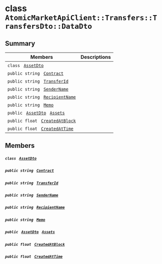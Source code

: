# class `AtomicMarketApiClient::Transfers::TransfersDto::DataDto` 

## Summary

 Members                                | Descriptions                                
----------------------------------------|---------------------------------------------
`class ` [`AssetDto`](.github/workflows/documentation/md/AtomicMarketApiClient--Transfers--TransfersDto--DataDto--AssetDto.md#class_atomic_market_api_client_1_1_transfers_1_1_transfers_dto_1_1_data_dto_1_1_asset_dto)        | 
`public string ` [`Contract`](#class_atomic_market_api_client_1_1_transfers_1_1_transfers_dto_1_1_data_dto_1a9b4baf8484b98d89513d7776a8877d0e) | 
`public string ` [`TransferId`](#class_atomic_market_api_client_1_1_transfers_1_1_transfers_dto_1_1_data_dto_1ae0356ef01297668f0e8ec4ea8fed2c71) | 
`public string ` [`SenderName`](#class_atomic_market_api_client_1_1_transfers_1_1_transfers_dto_1_1_data_dto_1a8435cbd7a4dda595164d4ff47d4f4525) | 
`public string ` [`RecipientName`](#class_atomic_market_api_client_1_1_transfers_1_1_transfers_dto_1_1_data_dto_1a4db149de8d9e2720942cc478bf9b67e2) | 
`public string ` [`Memo`](#class_atomic_market_api_client_1_1_transfers_1_1_transfers_dto_1_1_data_dto_1ae120ff01d30f40e9771e30e58f1a1d7f) | 
`public ` [`AssetDto`](.github/workflows/documentation/md/AtomicMarketApiClient--Transfers--TransfersDto--DataDto--AssetDto.md#class_atomic_market_api_client_1_1_transfers_1_1_transfers_dto_1_1_data_dto_1_1_asset_dto)` ` [`Assets`](#class_atomic_market_api_client_1_1_transfers_1_1_transfers_dto_1_1_data_dto_1af4eeb79abe4abf6489007349e93616f9) | 
`public float ` [`CreatedAtBlock`](#class_atomic_market_api_client_1_1_transfers_1_1_transfers_dto_1_1_data_dto_1a0caa720646d595f07067fcc6c44a4b2e) | 
`public float ` [`CreatedAtTime`](#class_atomic_market_api_client_1_1_transfers_1_1_transfers_dto_1_1_data_dto_1a14bdb6268c108cfc8647325d8aff2078) | 

## Members

##### `class ` [`AssetDto`](.github/workflows/documentation/md/AtomicMarketApiClient--Transfers--TransfersDto--DataDto--AssetDto.md#class_atomic_market_api_client_1_1_transfers_1_1_transfers_dto_1_1_data_dto_1_1_asset_dto) 

##### `public string ` [`Contract`](#class_atomic_market_api_client_1_1_transfers_1_1_transfers_dto_1_1_data_dto_1a9b4baf8484b98d89513d7776a8877d0e) 

##### `public string ` [`TransferId`](#class_atomic_market_api_client_1_1_transfers_1_1_transfers_dto_1_1_data_dto_1ae0356ef01297668f0e8ec4ea8fed2c71) 

##### `public string ` [`SenderName`](#class_atomic_market_api_client_1_1_transfers_1_1_transfers_dto_1_1_data_dto_1a8435cbd7a4dda595164d4ff47d4f4525) 

##### `public string ` [`RecipientName`](#class_atomic_market_api_client_1_1_transfers_1_1_transfers_dto_1_1_data_dto_1a4db149de8d9e2720942cc478bf9b67e2) 

##### `public string ` [`Memo`](#class_atomic_market_api_client_1_1_transfers_1_1_transfers_dto_1_1_data_dto_1ae120ff01d30f40e9771e30e58f1a1d7f) 

##### `public ` [`AssetDto`](.github/workflows/documentation/md/AtomicMarketApiClient--Transfers--TransfersDto--DataDto--AssetDto.md#class_atomic_market_api_client_1_1_transfers_1_1_transfers_dto_1_1_data_dto_1_1_asset_dto)` ` [`Assets`](#class_atomic_market_api_client_1_1_transfers_1_1_transfers_dto_1_1_data_dto_1af4eeb79abe4abf6489007349e93616f9) 

##### `public float ` [`CreatedAtBlock`](#class_atomic_market_api_client_1_1_transfers_1_1_transfers_dto_1_1_data_dto_1a0caa720646d595f07067fcc6c44a4b2e) 

##### `public float ` [`CreatedAtTime`](#class_atomic_market_api_client_1_1_transfers_1_1_transfers_dto_1_1_data_dto_1a14bdb6268c108cfc8647325d8aff2078) 

